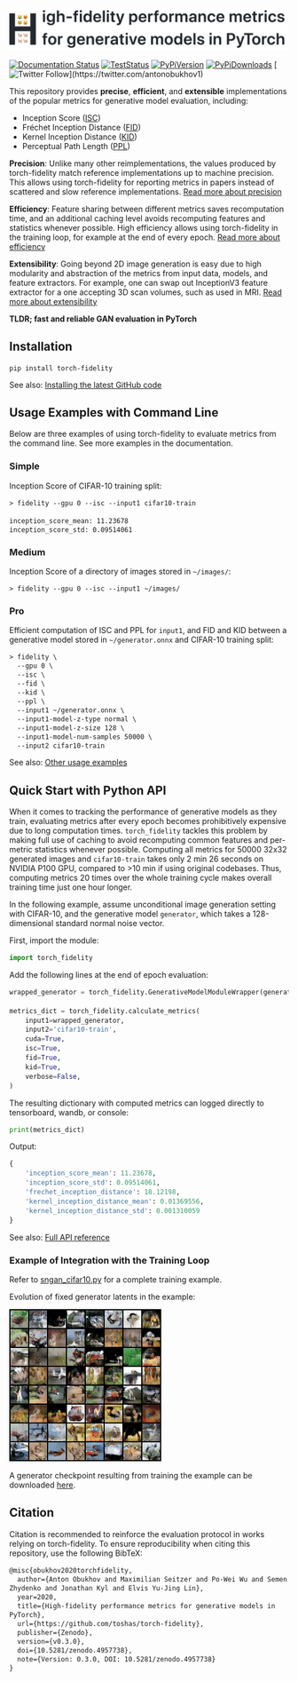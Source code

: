 ![High-fidelity performance metrics for generative models in PyTorch](doc/img/header.png)

[![Documentation Status](https://readthedocs.org/projects/torch-fidelity/badge/?version=latest)](https://torch-fidelity.readthedocs.io/en/latest/?badge=latest)
[![TestStatus](https://circleci.com/gh/toshas/torch-fidelity.svg?style=shield)](https://circleci.com/gh/toshas/torch-fidelity)
[![PyPiVersion](https://badge.fury.io/py/torch-fidelity.svg)](https://pypi.org/project/torch-fidelity/)
[![PyPiDownloads](https://pepy.tech/badge/torch-fidelity)](https://pepy.tech/project/torch-fidelity)
[![Twitter Follow](https://img.shields.io/twitter/follow/AntonObukhov1?style=social&label=Subscribe!)](https://twitter.com/antonobukhov1)

This repository provides **precise**, **efficient**, and **extensible** implementations of the popular metrics for 
generative model evaluation, including:
- Inception Score ([ISC](https://arxiv.org/pdf/1606.03498.pdf))
- Fréchet Inception Distance ([FID](https://arxiv.org/pdf/1706.08500.pdf))
- Kernel Inception Distance ([KID](https://arxiv.org/pdf/1801.01401.pdf))
- Perceptual Path Length ([PPL](https://arxiv.org/pdf/1812.04948.pdf))

**Precision**: Unlike many other reimplementations, the values produced by torch-fidelity match reference 
implementations up to machine precision. This allows using torch-fidelity for reporting metrics in papers instead of 
scattered and slow reference implementations. [Read more about precision](https://torch-fidelity.readthedocs.io/en/latest/precision.html) 

**Efficiency**: Feature sharing between different metrics saves recomputation time, and an additional caching 
level avoids recomputing features and statistics whenever possible. High efficiency allows using torch-fidelity in the 
training loop, for example at the end of every epoch. [Read more about efficiency](https://torch-fidelity.readthedocs.io/en/latest/miscellaneous.html)

**Extensibility**: Going beyond 2D image generation is easy due to high modularity and abstraction of the metrics from
input data, models, and feature extractors. For example, one can swap out InceptionV3 feature extractor for a one
accepting 3D scan volumes, such as used in MRI. [Read more about extensibility](https://torch-fidelity.readthedocs.io/en/latest/extensibility.html)

**TLDR; fast and reliable GAN evaluation in PyTorch**

## Installation

```shell script
pip install torch-fidelity
```

See also: [Installing the latest GitHub code](https://torch-fidelity.readthedocs.io/en/latest/installation.html#nightly-version) 

## Usage Examples with Command Line

Below are three examples of using torch-fidelity to evaluate metrics from the command line. See more examples in the 
documentation.

### Simple 

Inception Score of CIFAR-10 training split:
```shell script
> fidelity --gpu 0 --isc --input1 cifar10-train

inception_score_mean: 11.23678
inception_score_std: 0.09514061
```

### Medium 

Inception Score of a directory of images stored in `~/images/`:
```shell script
> fidelity --gpu 0 --isc --input1 ~/images/
```

### Pro

Efficient computation of ISC and PPL for `input1`, and FID and KID between a generative model stored in 
`~/generator.onnx` and CIFAR-10 training split:
```shell script
> fidelity \
  --gpu 0 \
  --isc \
  --fid \
  --kid \
  --ppl \
  --input1 ~/generator.onnx \ 
  --input1-model-z-type normal \
  --input1-model-z-size 128 \
  --input1-model-num-samples 50000 \ 
  --input2 cifar10-train 
```

See also: [Other usage examples](https://torch-fidelity.readthedocs.io/en/latest/usage_cmd.html)

## Quick Start with Python API

When it comes to tracking the performance of generative models as they train, evaluating metrics after every epoch 
becomes prohibitively expensive due to long computation times. 
`torch_fidelity` tackles this problem by making full use 
of caching to avoid recomputing common features and per-metric statistics whenever possible. 
Computing all metrics for 50000 32x32 generated images and `cifar10-train` takes only 2 min 26 seconds on NVIDIA P100 
GPU, compared to >10 min if using original codebases. 
Thus, computing metrics 20 times over the whole training cycle makes overall training time just one hour longer.

In the following example, assume unconditional image generation setting with CIFAR-10, and the generative model 
`generator`, which takes a 128-dimensional standard normal noise vector.

First, import the module:

```python
import torch_fidelity
```

Add the following lines at the end of epoch evaluation:
```python
wrapped_generator = torch_fidelity.GenerativeModelModuleWrapper(generator, 128, 'normal', 0)

metrics_dict = torch_fidelity.calculate_metrics(
    input1=wrapped_generator, 
    input2='cifar10-train', 
    cuda=True, 
    isc=True, 
    fid=True, 
    kid=True, 
    verbose=False,
)
```

The resulting dictionary with computed metrics can logged directly to tensorboard, wandb, or console: 

```python
print(metrics_dict)
```

Output:

```python
{
    'inception_score_mean': 11.23678, 
    'inception_score_std': 0.09514061, 
    'frechet_inception_distance': 18.12198,
    'kernel_inception_distance_mean': 0.01369556, 
    'kernel_inception_distance_std': 0.001310059
}
```

See also: [Full API reference](https://torch-fidelity.readthedocs.io/en/latest/api.html)

### Example of Integration with the Training Loop

Refer to [sngan_cifar10.py](examples/sngan_cifar10.py) for a complete training example.

Evolution of fixed generator latents in the example:

![Evolution of fixed generator latents](doc/img/sngan-cifar10.gif)

A generator checkpoint resulting from training the example can be downloaded 
[here](https://github.com/toshas/torch-fidelity/releases/download/v0.2.0/example-sngan-cifar10-generator.pth). 

## Citation

Citation is recommended to reinforce the evaluation protocol in works relying on torch-fidelity. 
To ensure reproducibility when citing this repository, use the following BibTeX:

```
@misc{obukhov2020torchfidelity,
  author={Anton Obukhov and Maximilian Seitzer and Po-Wei Wu and Semen Zhydenko and Jonathan Kyl and Elvis Yu-Jing Lin},
  year=2020,
  title={High-fidelity performance metrics for generative models in PyTorch},
  url={https://github.com/toshas/torch-fidelity},
  publisher={Zenodo},
  version={v0.3.0},
  doi={10.5281/zenodo.4957738},
  note={Version: 0.3.0, DOI: 10.5281/zenodo.4957738}
}
```

